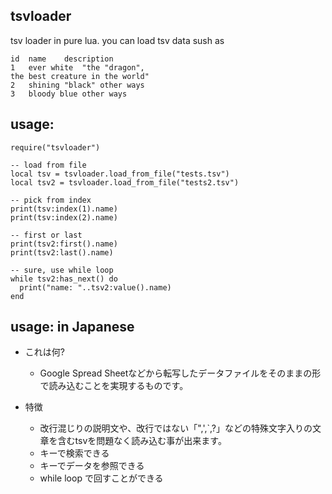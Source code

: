 ## tsvloader

tsv loader in pure lua.
you can load tsv data sush as

    id	name	description
    1	ever white	"the "dragon", 
    the best creature in the world"
    2	shining "black"	other ways
    3	bloody blue	other ways

usage:
------
    require("tsvloader")

    -- load from file
    local tsv = tsvloader.load_from_file("tests.tsv")
    local tsv2 = tsvloader.load_from_file("tests2.tsv")

    -- pick from index
    print(tsv:index(1).name)
    print(tsv:index(2).name)

    -- first or last
    print(tsv2:first().name)
    print(tsv2:last().name)

    -- sure, use while loop
    while tsv2:has_next() do
      print("name: "..tsv2:value().name)
    end

usage: in Japanese
------

- これは何?
  - Google Spread Sheetなどから転写したデータファイルをそのままの形で読み込むことを実現するものです。

- 特徴
  - 改行混じりの説明文や、改行ではない「",',`,?」などの特殊文字入りの文章を含むtsvを問題なく読み込む事が出来ます。
  - キーで検索できる
  - キーでデータを参照できる
  - while loop で回すことができる
